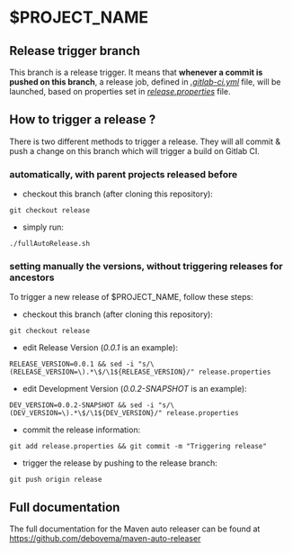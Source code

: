 # $PROJECT_NAME

## Release trigger branch

This branch is a release trigger. It means that **whenever a commit is pushed on this branch**, a release job, defined in [*.gitlab-ci.yml*](./.gitlab-ci.yml) file, will be launched, based on properties set in [*release.properties*](./release.properties) file.

## How to trigger a release ?

There is two different methods to trigger a release.
They will all commit & push a change on this branch which will trigger a build on Gitlab CI.

### automatically, with parent projects released before

* checkout this branch (after cloning this repository):
```shell
git checkout release
```

* simply run:
```shell
./fullAutoRelease.sh
```

### setting manually the versions, without triggering releases for ancestors
To trigger a new release of $PROJECT_NAME, follow these steps:

* checkout this branch (after cloning this repository):
```shell
git checkout release
```

* edit Release Version (*0.0.1* is an example):
```shell
RELEASE_VERSION=0.0.1 && sed -i "s/\(RELEASE_VERSION=\).*\$/\1${RELEASE_VERSION}/" release.properties
```

* edit Development Version (*0.0.2-SNAPSHOT* is an example):
```shell
DEV_VERSION=0.0.2-SNAPSHOT && sed -i "s/\(DEV_VERSION=\).*\$/\1${DEV_VERSION}/" release.properties
```

* commit the release information:
```shell
git add release.properties && git commit -m "Triggering release"
```

* trigger the release by pushing to the release branch:
```shell
git push origin release
```

## Full documentation

The full documentation for the Maven auto releaser can be found at https://github.com/debovema/maven-auto-releaser
